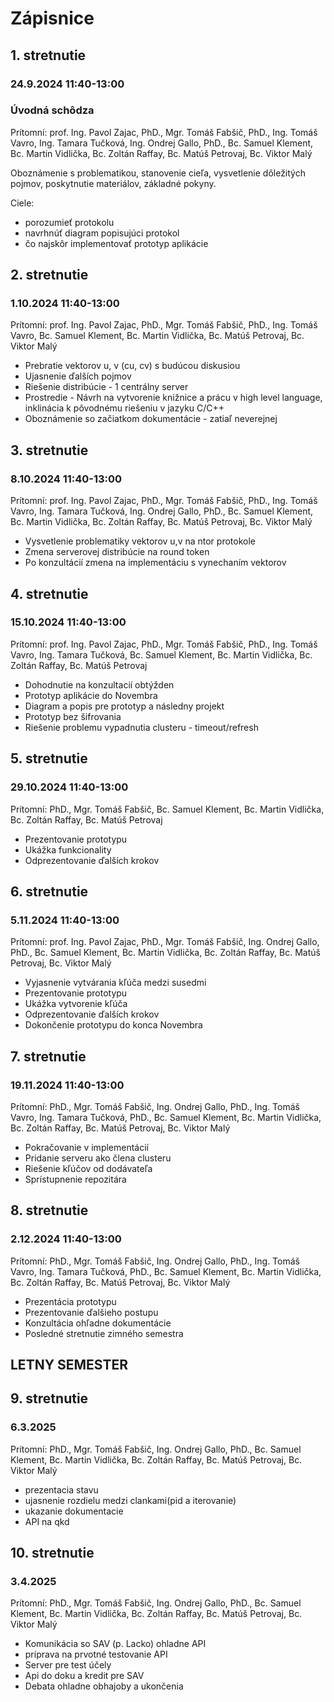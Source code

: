 # Zápisnice

## 1. stretnutie

### 24.9.2024 11:40-13:00

### Úvodná schôdza

Prítomní: prof. Ing. Pavol Zajac, PhD., Mgr. Tomáš Fabšič, PhD., Ing. Tomáš Vavro, Ing. Tamara Tučková, Ing. Ondrej Gallo, PhD., Bc. Samuel Klement, Bc. Martin Vidlička, Bc. Zoltán Raffay, Bc. Matúš Petrovaj, Bc. Viktor Malý

Oboznámenie s problematikou, stanovenie cieľa, vysvetlenie dôležitých pojmov, poskytnutie materiálov, základné pokyny.

Ciele:

- porozumieť protokolu
- navrhnúť diagram popisujúci protokol
- čo najskôr implementovať prototyp aplikácie


## 2. stretnutie

### 1.10.2024 11:40-13:00

Prítomní: prof. Ing. Pavol Zajac, PhD., Mgr. Tomáš Fabšič, PhD., Ing. Tomáš Vavro, Bc. Samuel Klement, Bc. Martin Vidlička, Bc. Matúš Petrovaj, Bc. Viktor Malý

- Prebratie vektorov u, v (cu, cv) s budúcou diskusiou
- Ujasnenie ďalších pojmov
- Riešenie distribúcie - 1 centrálny server
- Prostredie - Návrh na vytvorenie knižnice a prácu v high level language, inklinácia k pôvodnému riešeniu v jazyku C/C++
- Oboznámenie so začiatkom dokumentácie - zatiaľ neverejnej


## 3. stretnutie

### 8.10.2024 11:40-13:00

Prítomní: prof. Ing. Pavol Zajac, PhD., Mgr. Tomáš Fabšič, PhD., Ing. Tomáš Vavro, Ing. Tamara Tučková, Ing. Ondrej Gallo, PhD., Bc. Samuel Klement, Bc. Martin Vidlička, Bc. Zoltán Raffay, Bc. Matúš Petrovaj, Bc. Viktor Malý

- Vysvetlenie problematiky vektorov u,v na ntor protokole
- Zmena serverovej distribúcie na round token 
- Po konzultácií zmena na implementáciu s vynechaním vektorov


## 4. stretnutie

### 15.10.2024 11:40-13:00

Prítomní: prof. Ing. Pavol Zajac, PhD., Mgr. Tomáš Fabšič, PhD., Ing. Tomáš Vavro, Ing. Tamara Tučková, Bc. Samuel Klement, Bc. Martin Vidlička, Bc. Zoltán Raffay, Bc. Matúš Petrovaj

- Dohodnutie na konzultacií obtýžden
- Prototyp aplikácie do Novembra
- Diagram a popis pre prototyp a následny projekt
- Prototyp bez šifrovania
- Riešenie problemu vypadnutia clusteru - timeout/refresh

## 5. stretnutie

### 29.10.2024 11:40-13:00

Prítomní: PhD., Mgr. Tomáš Fabšič, Bc. Samuel Klement, Bc. Martin Vidlička, Bc. Zoltán Raffay, Bc. Matúš Petrovaj

- Prezentovanie prototypu
- Ukážka funkcionality
- Odprezentovanie ďalších krokov

## 6. stretnutie

### 5.11.2024 11:40-13:00

Prítomní: prof. Ing. Pavol Zajac, PhD., Mgr. Tomáš Fabšič, Ing. Ondrej Gallo, PhD., Bc. Samuel Klement, Bc. Martin Vidlička, Bc. Zoltán Raffay, Bc. Matúš Petrovaj, Bc. Viktor Malý

- Vyjasnenie vytvárania kľúča medzi susedmi
- Prezentovanie prototypu
- Ukážka vytvorenie kľúča
- Odprezentovanie ďalších krokov
- Dokončenie prototypu do konca Novembra

## 7. stretnutie

### 19.11.2024 11:40-13:00

Prítomní:  PhD., Mgr. Tomáš Fabšič, Ing. Ondrej Gallo, PhD., Ing. Tomáš Vavro, Ing. Tamara Tučková, PhD., Bc. Samuel Klement, Bc. Martin Vidlička, Bc. Zoltán Raffay, Bc. Matúš Petrovaj, Bc. Viktor Malý

- Pokračovanie v implementácií
- Pridanie serveru ako člena clusteru
- Riešenie kľúčov od dodávateľa
- Sprístupnenie repozitára


## 8. stretnutie

### 2.12.2024 11:40-13:00

Prítomní:  PhD., Mgr. Tomáš Fabšič, Ing. Ondrej Gallo, PhD., Ing. Tomáš Vavro, Ing. Tamara Tučková, PhD., Bc. Samuel Klement, Bc. Martin Vidlička, Bc. Zoltán Raffay, Bc. Matúš Petrovaj, Bc. Viktor Malý

- Prezentácia prototypu
- Prezentovanie ďalšieho postupu
- Konzultácia ohľadne dokumentácie
- Posledné stretnutie zimného semestra


## LETNY SEMESTER ##

## 9. stretnutie

### 6.3.2025

Prítomní:  PhD., Mgr. Tomáš Fabšič, Ing. Ondrej Gallo, PhD., Bc. Samuel Klement, Bc. Martin Vidlička, Bc. Zoltán Raffay, Bc. Matúš Petrovaj, Bc. Viktor Malý

- prezentacia stavu
- ujasnenie rozdielu medzi clankami(pid a iterovanie)
- ukazanie dokumentacie
- API na qkd


## 10. stretnutie

### 3.4.2025

Prítomní:  PhD., Mgr. Tomáš Fabšič, Ing. Ondrej Gallo, PhD., Bc. Samuel Klement, Bc. Martin Vidlička, Bc. Zoltán Raffay, Bc. Matúš Petrovaj, Bc. Viktor Malý

- Komunikácia so SAV (p. Lacko) ohladne API
- príprava na prvotné testovanie API
- Server pre test účely
- Api do doku a kredit pre SAV
- Debata ohladne obhajoby a ukončenia